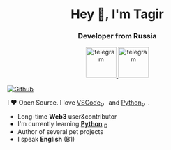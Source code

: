 <div id="header" align="center">
  <h1>Hey 👋, I'm Tagir</h1>
  <h3>Developer from Russia</h3>
</div>

<div align="center">
  <a href="https://t.me/tagirvorop" style="">
    <img src="https://ltdfoto.ru/images/2024/11/10/telegram.png" alt="telegram" style="height:70px;">
  </a>
  <a href="https://t.me/tagirvorop" style="">
    <img src="https://ltdfoto.ru/images/2024/11/10/whatsapp.png" alt="telegram" style="height:70px;">
  </a>
</div>


[![Github](https://img.shields.io/github/followers/Tagir-Voropaev?label=Follow&style=social)](https://github.com/Tagir-Voropaev)

I ❤ Open Source. I love [VSCode](https://code.visualstudio.com/)<img align="center" title="python" width="15px" height="15px" src="https://cdn.jsdelivr.net/gh/devicons/devicon@latest/icons/vscode/vscode-original.svg" />
           and [Python](https://www.python.org/)<img align="center" title="python" width="15px" height="15px" src="https://cdn.jsdelivr.net/gh/devicons/devicon@latest/icons/python/python-original.svg" />.

* Long-time **Web3** user&contributor
* I'm currently learning **[Python](https://www.python.org/)** <img align="center" title="python" width="15px" height="15px" src="https://cdn.jsdelivr.net/gh/devicons/devicon@latest/icons/python/python-original.svg" />
* Author of several pet projects
* I speak **English** (B1)

